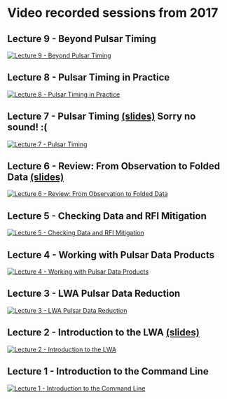# Video recorded sessions from 2017

## Lecture 9 - Beyond Pulsar Timing
[![Lecture 9 - Beyond Pulsar Timing](https://uva.hosted.panopto.com/Panopto/Services/FrameGrabber.svc/FrameRedirect?objectId=48ba26c1-3223-4493-b2d6-772932ca13fd&mode=Delivery)](https://uva.hosted.panopto.com/Panopto/Pages/Viewer.aspx?id=48ba26c1-3223-4493-b2d6-772932ca13fd)

## Lecture 8 - Pulsar Timing in Practice
[![Lecture 8 - Pulsar Timing in Practice](https://uva.hosted.panopto.com/Panopto/Services/FrameGrabber.svc/FrameRedirect?objectId=0565d8a2-c77d-49fe-b4e0-5cea78bac5fd&mode=Delivery)](https://uva.hosted.panopto.com/Panopto/Pages/Viewer.aspx?id=0565d8a2-c77d-49fe-b4e0-5cea78bac5fd)

## Lecture 7 - Pulsar Timing [(slides)](https://docs.google.com/presentation/d/1hfKMa2342qBPs_A7MEkVMc0XcQi1MZVh9i9ELQFFbK0/edit?usp=sharing) Sorry no sound! :(
[![Lecture 7 - Pulsar Timing](https://uva.hosted.panopto.com/Panopto/Services/FrameGrabber.svc/FrameRedirect?objectId=cd511986-9110-4236-8f26-6b69172110f5&mode=Delivery)](https://uva.hosted.panopto.com/Panopto/Pages/Viewer.aspx?id=cd511986-9110-4236-8f26-6b69172110f5)

## Lecture 6 - Review: From Observation to Folded Data [(slides)](https://docs.google.com/presentation/d/16UiwKg1vyl3e642kkcr9_PgDkz2JnCBYSSpgUskMPRY)
[![Lecture 6 - Review: From Observation to Folded Data](https://uva.hosted.panopto.com/Panopto/Services/FrameGrabber.svc/FrameRedirect?objectId=84766cb1-b2cd-4927-9623-a2ead4ff402d&mode=Delivery)](https://uva.hosted.panopto.com/Panopto/Pages/Viewer.aspx?id=84766cb1-b2cd-4927-9623-a2ead4ff402d)

## Lecture 5 - Checking Data and RFI Mitigation
[![Lecture 5 - Checking Data and RFI Mitigation](https://uva.hosted.panopto.com/Panopto/Services/FrameGrabber.svc/FrameRedirect?objectId=8e3fa309-5311-4762-a3fb-4d0e26753307&mode=Delivery)](https://uva.hosted.panopto.com/Panopto/Pages/Viewer.aspx?id=8e3fa309-5311-4762-a3fb-4d0e26753307)

## Lecture 4 - Working with Pulsar Data Products
[![Lecture 4 - Working with Pulsar Data Products](https://uva.hosted.panopto.com/Panopto/Services/FrameGrabber.svc/FrameRedirect?objectId=a659e951-e166-4e93-bbe6-346c13ee2135&mode=Delivery)](https://uva.hosted.panopto.com/Panopto/Pages/Viewer.aspx?id=a659e951-e166-4e93-bbe6-346c13ee2135)

## Lecture 3 - LWA Pulsar Data Reduction
[![Lecture 3 - LWA Pulsar Data Reduction](https://uva.hosted.panopto.com/Panopto/Services/FrameGrabber.svc/FrameRedirect?objectId=bea523cc-aa3a-48a2-baf5-96b6a28ef878&mode=Delivery)](https://uva.hosted.panopto.com/Panopto/Pages/Viewer.aspx?id=bea523cc-aa3a-48a2-baf5-96b6a28ef878)

## Lecture 2 - Introduction to the LWA [(slides)](https://goo.gl/5w9VZp)
[![Lecture 2 - Introduction to the LWA](https://uva.hosted.panopto.com/Panopto/Services/FrameGrabber.svc/FrameRedirect?objectId=8e5c2b2a-ba9c-42fb-b458-d071724b5bfa&mode=Delivery)](https://uva.hosted.panopto.com/Panopto/Pages/Viewer.aspx?id=8e5c2b2a-ba9c-42fb-b458-d071724b5bfa)

## Lecture 1 - Introduction to the Command Line
[![Lecture 1 - Introduction to the Command Line](https://uva.hosted.panopto.com/Panopto/Services/FrameGrabber.svc/FrameRedirect?objectId=15d0bf0e-c9df-4343-be9b-306fc05de858&mode=Delivery)](https://uva.hosted.panopto.com/Panopto/Pages/Viewer.aspx?id=15d0bf0e-c9df-4343-be9b-306fc05de858)
